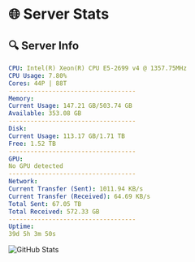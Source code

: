 # 🌐 Server Stats
## 🔍 Server Info
```yaml
CPU: Intel(R) Xeon(R) CPU E5-2699 v4 @ 1357.75MHz
CPU Usage: 7.80%
Cores: 44P | 88T
-----------------------------------
Memory:
Current Usage: 147.21 GB/503.74 GB
Available: 353.08 GB
-----------------------------------
Disk:
Current Usage: 113.17 GB/1.71 TB
Free: 1.52 TB
-----------------------------------
GPU:
No GPU detected
-----------------------------------
Network:
Current Transfer (Sent): 1011.94 KB/s
Current Transfer (Received): 64.69 KB/s
Total Sent: 67.05 TB
Total Received: 572.33 GB
-----------------------------------
Uptime:
39d 5h 3m 50s
```
![GitHub Stats](https://img.shields.io/badge/Updated-2025-04-16_02:26:39-blue)